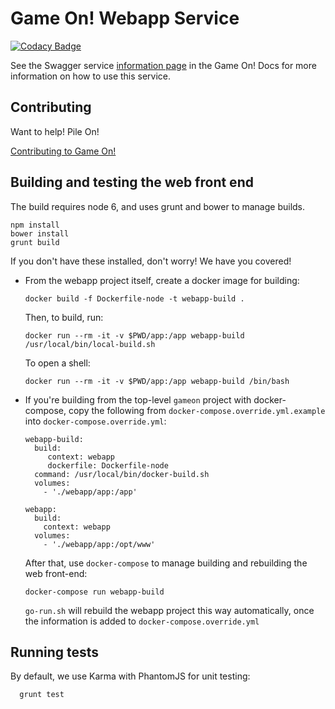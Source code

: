 # Game On! Webapp Service

[![Codacy Badge](https://api.codacy.com/project/badge/grade/97dba9bf5a944578b56831a974f225fa)](https://www.codacy.com/app/gameontext/gameon-webapp)

See the Swagger service [information page](https://gameontext.gitbooks.io/gameon-gitbook/content/microservices/webapp.html) in the Game On! Docs for more information on how to use this service.

## Contributing

Want to help! Pile On! 

[Contributing to Game On!](https://github.com/gameontext/gameon/blob/master/CONTRIBUTING.md)

## Building and testing the web front end 

The build requires node 6, and uses grunt and bower to manage builds.

```
npm install
bower install
grunt build
```

If you don't have these installed, don't worry! We have you covered! 

* From the webapp project itself, create a docker image for building:  
  ```
  docker build -f Dockerfile-node -t webapp-build .
  ```
  
  Then, to build, run: 
  ```
  docker run --rm -it -v $PWD/app:/app webapp-build /usr/local/bin/local-build.sh
  ```
  To open a shell: 
  ```
  docker run --rm -it -v $PWD/app:/app webapp-build /bin/bash
  ```
  

* If you're building from the top-level `gameon` project with docker-compose, copy the following from `docker-compose.override.yml.example` into `docker-compose.override.yml`: 
  ```
  webapp-build:
    build:
       context: webapp
       dockerfile: Dockerfile-node
    command: /usr/local/bin/docker-build.sh
    volumes:
      - './webapp/app:/app'

  webapp:
    build:
      context: webapp
    volumes:
      - './webapp/app:/opt/www'
  ```

  After that, use `docker-compose` to manage building and rebuilding the web front-end: 
  ```
  docker-compose run webapp-build
  ```
  
  `go-run.sh` will rebuild the webapp project this way automatically, once the information is added to `docker-compose.override.yml`

## Running tests

By default, we use Karma with PhantomJS for unit testing: 

```
  grunt test
```
